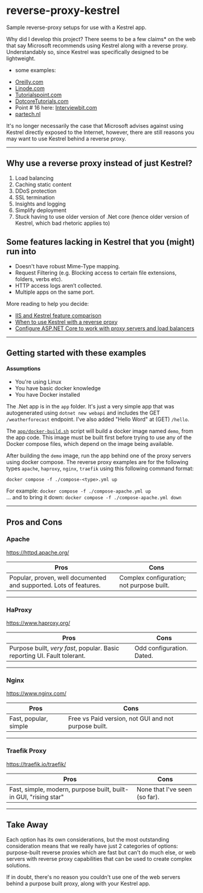 # reverse-proxy-kestrel

Sample reverse-proxy setups for use with a Kestrel app.

Why did I develop this project? There seems to be a few claims* on the web that say Microsoft recommends using Kestrel
along with a reverse proxy. Understandably so, since Kestrel was specifically designed to be lightweight.

* some examples:
- [Oreilly.com](https://www.oreilly.com/library/view/mastering-aspnet-web/9781786463951/5984f119-6ac4-4316-a5ec-5ad9587f6760.xhtml)
- [Linode.com](https://www.linode.com/docs/guides/tutorial-host-asp-net-core-on-linux/#deploy-your-application-with-nginx)
- [Tutorialspoint.com](https://www.tutorialspoint.com/what-is-kestrel-and-how-does-it-differ-from-iis-asp-net)
- [DotcoreTutorials.com](https://dotnetcoretutorials.com/2019/12/25/kestrel-vs-iis/)
- Point # 16 here: [Interviewbit.com](https://www.interviewbit.com/asp-net-interview-questions/#:~:text=Though%20Kestrel%20can%20serve%20an,performance%2C%20security%2C%20and%20reliability.)
- [partech.nl](https://www.partech.nl/en/publications/2021/10/kestrel-vs-iis-web-servers#)

It's no longer necessarily the case that Microsoft advises against using Kestrel directly exposed to the Internet,
however, there are still reasons you may want to use Kestrel behind a reverse proxy.

---

## Why use a reverse proxy instead of just Kestrel?

1. Load balancing
2. Caching static content
3. DDoS protection
4. SSL termination
5. Insights and logging
6. Simplify deployment
7. Stuck having to use older version of .Net core (hence older version of Kestrel, which bad rhetoric applies to)

## Some features lacking in Kestrel that you (might) run into

- Doesn't have robust Mime-Type mapping.
- Request Filtering (e.g. Blocking access to certain file extensions, folders, verbs etc).
- HTTP access logs aren’t collected.
- Multiple apps on the same port.

More reading to help you decide:

- [IIS and Kestrel feature comparison](https://stackify.com/kestrel-web-server-asp-net-core-kestrel-vs-iis/)
- [When to use Kestrel with a reverse proxy](https://learn.microsoft.com/en-us/aspnet/core/fundamentals/servers/kestrel/when-to-use-a-reverse-proxy?view=aspnetcore-6.0)
- [Configure ASP.NET Core to work with proxy servers and load balancers](https://learn.microsoft.com/en-us/aspnet/core/host-and-deploy/proxy-load-balancer?view=aspnetcore-6.0)

---

## Getting started with these examples

#### Assumptions

 - You're using Linux
 - You have basic docker knowledge
 - You have Docker installed

The .Net app is in the `app` folder. It's just a very simple app that was autogenerated using `dotnet new webapi` and
includes the GET `/weatherforecast` endpoint. I've also added "Hello Word" at (GET) `/hello`.

The [`app/docker-build.sh`](app/docker-build.sh) script will build a docker image named `demo`, from the app code. This
image must be built first before trying to use any of the Docker compose files, which depend on the image being available.

After building the `demo` image, run the app behind one of the proxy servers using docker compose. The reverse proxy
examples are for the following types `apache`, `haproxy`, `nginx`, `traefik` using this following command format:

    docker compose -f ./compose-<type>.yml up

For example: `docker compose -f ./compose-apache.yml up`  
... and to bring it down: `docker compose -f ./compose-apache.yml down`

---

## Pros and Cons

### Apache

https://httpd.apache.org/

| Pros                                                              | Cons                                      |
|-------------------------------------------------------------------|-------------------------------------------|
| Popular, proven, well documented and supported. Lots of features. | Complex configuration; not purpose built. |

---

### HaProxy

https://www.haproxy.org/

| Pros                                                                     | Cons                      |
|--------------------------------------------------------------------------|---------------------------|
| Purpose built, *very fast*, popular. Basic reporting UI. Fault tolerant. | Odd configuration. Dated. |

---

### Nginx

https://www.nginx.com/

| Pros                  | Cons                                                 |
|-----------------------|------------------------------------------------------|
| Fast, popular, simple | Free vs Paid version, not GUI and not purpose built. |

---

### Traefik Proxy

https://traefik.io/traefik/

| Pros                                                             | Cons                          |
|------------------------------------------------------------------|-------------------------------|
| Fast, simple, modern, purpose built, built-in GUI, "rising star" | None that I've seen (so far). |


---

## Take Away

Each option has its own considerations, but the most outstanding consideration means that we really have just 2 categories
of options: purpose-built reverse proxies which are fast but can't do much else, or web servers with reverse proxy
capabilities that can be used to create complex solutions.

If in doubt, there's no reason you couldn't use one of the web servers behind a purpose built proxy, along with your
Kestrel app.